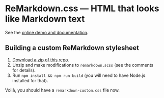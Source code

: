 
# ReMarkdown.css — HTML that looks like Markdown text

See the [online demo and documentation](https://fvsch.github.io/remarkdown/).

## Building a custom ReMarkdown stylesheet

1.  [Download a zip of this repo](https://github.com/fvsch/remarkdown/archive/master.zip).
2.  Unzip and make modifications to `remarkdown.scss` (see the comments for details).
3.  Run `npm install && npm run build` (you will need to have Node.js installed for that).

Voilà, you should have a `remarkdown-custom.css` file now.

